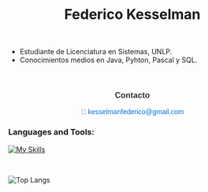<h1 align="center">Federico Kesselman </h1>

<br />


- Estudiante de Licenciatura en Sistemas, UNLP.
- Conocimientos medios en Java, Pyhton, Pascal y SQL.

<br>

<h3 style="font-family: Arial, sans-serif; text-align: center; color: #333;">Contacto</h3>
<p style="font-family: Arial, sans-serif; text-align: center; color: #666;">
    📧 <a href="mailto:kesselmanfederico@gmail.com" style="color: #0073e6; text-decoration: none;">kesselmanfederico@gmail.com</a> <br>

<h3 align="left">Languages and Tools:</h3>

[![My Skills](https://skillicons.dev/icons?i=bash,git,java,linux,mysql,postman,spring&perline=3)](https://skillicons.dev)

<br>


![Top Langs](https://github-readme-stats.vercel.app/api/top-langs/?username=JoaquinDiLorenzo&layout=compact&theme=transparent)